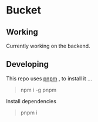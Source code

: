 # Bucket

## Working
Currently working on the backend.

## Developing
This repo uses [pnpm](https://pnpm.io/) , to install it ...
> npm i -g pnpm 

Install dependencies
> pnpm i
